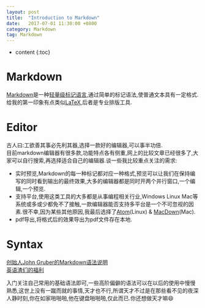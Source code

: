 ```yaml
---
layout: post
title:  "Introduction to Markdown"
date:   2017-07-01 11:30:00 +0800
category: Markdown
tag: Markdown
---
```


* content
{:toc}


# Markdown
[Markdown](https://en.wikipedia.org/wiki/Markdown)是一种[轻量级标记语言](https://en.wikipedia.org/wiki/Lightweight_markup_language),通过简单的标记语法,使普通文本具有一定格式.  
给我的第一印象有点类似[LaTeX](http://www.latex-project.org/),后者是专业排版工具.

# Editor
古人曰:工欲善其事必先利其器,选择一款好的编辑器,可以事半功倍.  
目前markdown编辑器有很多款,功能特点各有侧重,网上的比较文章已经很多了,大家可以自行搜索,再选择适合自己的编辑器.谈一些我比较重点关注的需求:  
* 实时预览,Markdown的每一种标记都对应一种格式,预览可以让我们在保持编写的同时看到输出的最终效果,大多的编辑器都是同时开两个并行窗口,一个编辑,一个预览.
* 支持平台,使用这类工具的大多都是从事编程相关行业,Windows Linux Mac等系统或多或少都免不了接触,一款编辑器能否支持多平台是一个不可忽视的因素.很不幸,因为某些其他原因,我最后选择了[Atom](https://atom.io/)(Linux) & [MacDown](http://macdown.uranusjr.com/)(Mac).
* pdf导出,将格式后的效果导出为pdf文件存在本地.

# Syntax
[创始人John Gruber的Markdown语法说明](https://daringfireball.net/projects/markdown/syntax)  
[英语渣们的福利](http://wowubuntu.com/markdown/#list)

入门关注自己常用的基础语法即可,一些高阶偏僻的语法可以在以后的使用中慢慢熟悉,这世上没有一蹴而就的事情,天才也不行,所谓天才不过是在那些看不见的夜深人静时刻,你在如家啪啪啪,他在键盘啪啪啪,仅此而已.你还想做天才嘛:smile:
